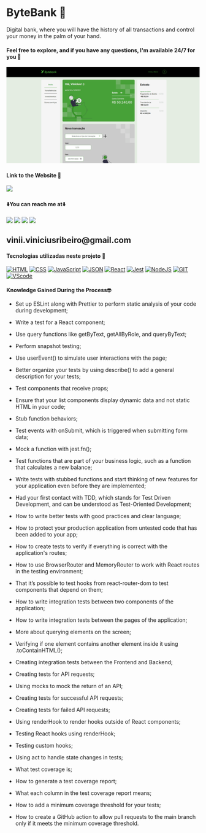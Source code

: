 # ByteBank 🏧

Digital bank, where you will have the history of all transactions and control your money in the palm of your hand.

#### Feel free to explore, and if you have any questions, I'm available 24/7 for you 🫵

<div>
    <img src='./public/ByteBank.gif'/>
</div>

#### Link to the Website 🎯

<div>
    <a href="https://bytebank-type-script.vercel.app" target="_blank"><img src="https://img.shields.io/badge/website-000000?style=for-the-badge&logo=About.me&logoColor=white" target="_blank"></a>
</div>

#### ⬇️You can reach me at⬇️

<div> 
    <a href="https://www.linkedin.com/in/vinicius-ribeiro-4690741ba/" target="_blank"><img src="https://img.shields.io/badge/LinkedIn-0077B5?style=for-the-badge&logo=linkedin&logoColor=white" target="_blank"></a>
    <a href="https://wa.me/5511943232223" target="_blank"><img src="https://img.shields.io/badge/WhatsApp-25D366?style=for-the-badge&logo=whatsapp&logoColor=white" target="_blank"></a>
    <a href="www.youtube.com/@Devdebotas" target="_blank"><img src="https://img.shields.io/badge/YouTube-FF0000?style=for-the-badge&logo=youtube&logoColor=white" target="_blank"></a>
    <a href="vinii.viniciusribeiro@gmail.com" target="_blank"><img src="https://img.shields.io/badge/Gmail-D14836?style=for-the-badge&logo=gmail&logoColor=white" target="_blank"></a> 
    <h2>vinii.viniciusribeiro@gmail.com</h2>
</div>

#### Tecnologias utilizadas neste projeto 🤖

[![HTML](https://img.shields.io/badge/HTML-239120?style=for-the-badge&logo=html5&logoColor=white)](#)
[![CSS](https://img.shields.io/badge/CSS-239120?&style=for-the-badge&logo=css3&logoColor=white)](#)
[![JavaScript](https://img.shields.io/badge/JavaScript-323330?style=for-the-badge&logo=javascript&logoColor=F7DF1E)](#)
[![JSON](https://img.shields.io/badge/json%20web%20tokens-323330?style=for-the-badge&logo=json-web-tokens&logoColor=pink)](#)
[![React](https://img.shields.io/badge/React-20232A?style=for-the-badge&logo=react&logoColor=61DAFB)](#)
[![Jest](https://img.shields.io/badge/Jest-323330?style=for-the-badge&logo=Jest&logoColor=white)](#)
[![NodeJS](https://img.shields.io/badge/Node.js-43853D?style=for-the-badge&logo=node.js&logoColor=white)](#)
[![GIT](https://img.shields.io/badge/GIT-E44C30?style=for-the-badge&logo=git&logoColor=white)](#)
[![VScode](https://img.shields.io/badge/Made%20for-VSCode-1f425f.svg)](#)

#### Knowledge Gained During the Process🤓

- Set up ESLint along with Prettier to perform static analysis of your code during development;

- Write a test for a React component;

- Use query functions like getByText, getAllByRole, and queryByText;

- Perform snapshot testing;

- Use userEvent() to simulate user interactions with the page;

- Better organize your tests by using describe() to add a general description for your tests;

- Test components that receive props;

- Ensure that your list components display dynamic data and not static HTML in your code;

- Stub function behaviors;

- Test events with onSubmit, which is triggered when submitting form data;

- Mock a function with jest.fn();

- Test functions that are part of your business logic, such as a function that calculates a new balance;

- Write tests with stubbed functions and start thinking of new features for your application even before they are implemented;

- Had your first contact with TDD, which stands for Test Driven Development, and can be understood as Test-Oriented Development;

- How to write better tests with good practices and clear language;

- How to protect your production application from untested code that has been added to your app;

- How to create tests to verify if everything is correct with the application's routes;

- How to use BrowserRouter and MemoryRouter to work with React routes in the testing environment;

- That it’s possible to test hooks from react-router-dom to test components that depend on them;

- How to write integration tests between two components of the application;

- How to write integration tests between the pages of the application;

- More about querying elements on the screen;

- Verifying if one element contains another element inside it using .toContainHTML();

- Creating integration tests between the Frontend and Backend;

- Creating tests for API requests;

- Using mocks to mock the return of an API;

- Creating tests for successful API requests;

- Creating tests for failed API requests;

- Using renderHook to render hooks outside of React components;

- Testing React hooks using renderHook;

- Testing custom hooks;

- Using act to handle state changes in tests;

- What test coverage is;

- How to generate a test coverage report;

- What each column in the test coverage report means;

- How to add a minimum coverage threshold for your tests;

- How to create a GitHub action to allow pull requests to the main branch only if it meets the minimum coverage threshold.
